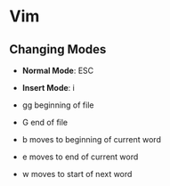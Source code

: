 # Vim
## Changing Modes
* __Normal Mode__: ESC
* __Insert Mode__: i

* gg beginning of file
* G end of file
* b moves to beginning of current word
* e moves to end of current word
* w moves to start of next word
